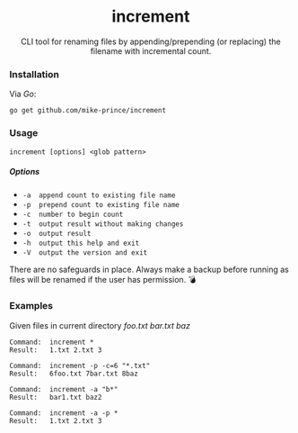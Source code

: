<h1 align="center">increment</h1>

<p align="center">CLI tool for renaming files by appending/prepending (or replacing) the filename with incremental count.</p>

### Installation

Via *Go*:

`go get github.com/mike-prince/increment`

### Usage

`increment [options] <glob pattern>`

##### Options

- `-a  append count to existing file name`
- `-p  prepend count to existing file name`
- `-c  number to begin count`
- `-t  output result without making changes`
- `-o  output result`
- `-h  output this help and exit`
- `-V  output the version and exit`

There are no safeguards in place. Always make a backup before running as files will be renamed if the user has permission. :bomb:

### Examples

Given files in current directory *foo.txt bar.txt baz*

```
Command:  increment *
Result:   1.txt 2.txt 3
```
```
Command:  increment -p -c=6 "*.txt"
Result:   6foo.txt 7bar.txt 8baz
```
```
Command:  increment -a "b*"
Result:   bar1.txt baz2
```
```
Command:  increment -a -p *
Result:   1.txt 2.txt 3
```
